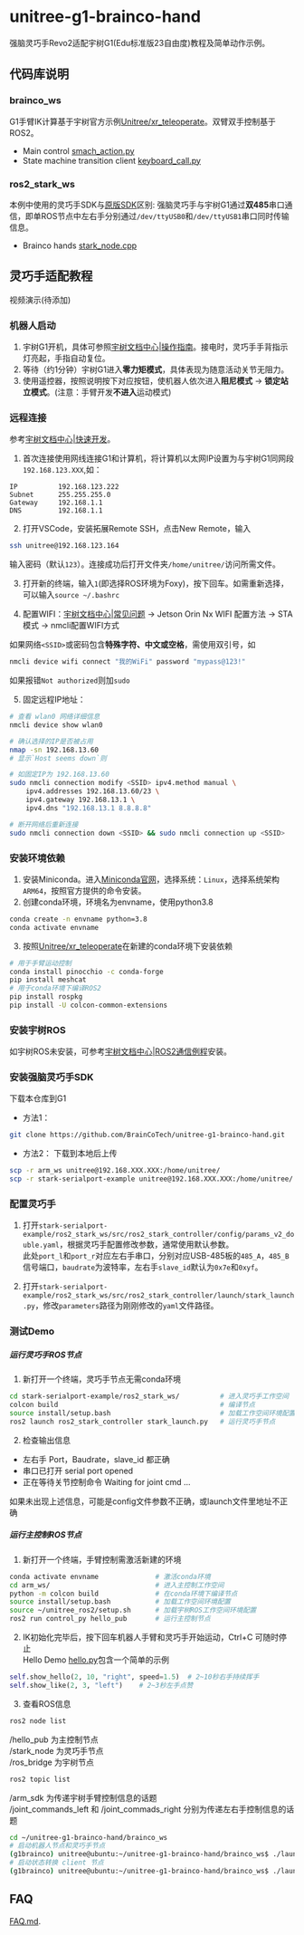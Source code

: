 # unitree-g1-brainco-hand

强脑灵巧手Revo2适配宇树G1(Edu标准版23自由度)教程及简单动作示例。

## 代码库说明

### brainco_ws

G1手臂IK计算基于宇树官方示例[Unitree/xr_teleoperate](https://github.com/unitreerobotics/xr_teleoperate/blob/main/teleop/robot_control/robot_arm_ik.py)。双臂双手控制基于ROS2。
- Main control [smach_action.py](https://github.com/BrainCoTech/unitree-g1-brainco-hand/blob/main/brainco_ws/src/control_py/control_py/smach_action.py)
- State machine transition client [keyboard_call.py](https://github.com/BrainCoTech/unitree-g1-brainco-hand/blob/main/brainco_ws/src/control_py/control_py/keyboard_call.py)


### ros2_stark_ws

本例中使用的灵巧手SDK与[原版SDK](https://github.com/BrainCoTech/stark-serialport-example/tree/revo2/ros2_stark_ws)区别: 
强脑灵巧手与宇树G1通过**双485**串口通信，即单ROS节点中左右手分别通过`/dev/ttyUSB0`和`/dev/ttyUSB1`串口同时传输信息。
- Brainco hands [stark_node.cpp](https://github.com/BrainCoTech/unitree-g1-brainco-hand/blob/main/ros2_stark_ws/src/ros2_stark_controller/src/stark_node.cpp)


## 灵巧手适配教程

视频演示(待添加)

### 机器人启动
1. 宇树G1开机，具体可参照[宇树文档中心|操作指南](https://support.unitree.com/home/zh/G1_developer/quick_start)。接电时，灵巧手手背指示灯亮起，手指自动复位。
2. 等待（约1分钟）宇树G1进入**零力矩模式**，具体表现为随意活动关节无阻力。
3. 使用遥控器，按照说明按下对应按钮，使机器人依次进入**阻尼模式** → **锁定站立模式**。(注意：手臂开发**不进入**运动模式)

### 远程连接
参考[宇树文档中心|快速开发](https://support.unitree.com/home/zh/G1_developer/quick_development)。
1. 首次连接使用网线连接G1和计算机，将计算机以太网IP设置为与宇树G1同网段 `192.168.123.XXX`,如：
```
IP          192.168.123.222
Subnet      255.255.255.0
Gateway     192.168.1.1
DNS         192.168.1.1
```

2. 打开VSCode，安装拓展Remote SSH，点击New Remote，输入
```sh
ssh unitree@192.168.123.164
```
输入密码（默认`123`）。连接成功后打开文件夹`/home/unitree/`访问所需文件。

3. 打开新的终端，输入`1`(即选择ROS环境为Foxy)，按下回车。如需重新选择，可以输入`source ~/.bashrc`

4. 配置WIFI：[宇树文档中心|常见问题](https://support.unitree.com/home/zh/G1_developer/FAQ) → Jetson Orin Nx WIFI 配置方法 → STA模式 → nmcli配置WIFI方式 

如果网络`<SSID>`或密码包含**特殊字符、中文或空格**，需使用双引号，如
```sh
nmcli device wifi connect "我的WiFi" password "mypass@123!"
```
如果报错`Not authorized`则加`sudo`

5. 固定远程IP地址：
```sh
# 查看 wlan0 网络详细信息
nmcli device show wlan0

# 确认选择的IP是否被占用
nmap -sn 192.168.13.60
# 显示`Host seems down`则

# 如固定IP为 192.168.13.60
sudo nmcli connection modify <SSID> ipv4.method manual \
    ipv4.addresses 192.168.13.60/23 \
    ipv4.gateway 192.168.13.1 \
    ipv4.dns "192.168.13.1 8.8.8.8"

# 断开网络后重新连接
sudo nmcli connection down <SSID> && sudo nmcli connection up <SSID>
```


### 安装环境依赖
1. 安装Miniconda。进入[Miniconda官网](https://www.anaconda.com/docs/getting-started/miniconda/main)，选择系统：`Linux`，选择系统架构`ARM64`，按照官方提供的命令安装。
2. 创建conda环境，环境名为envname，使用python3.8
```sh
conda create -n envname python=3.8
conda activate envname
```
3. 按照[Unitree/xr_teleoperate](https://github.com/unitreerobotics/xr_teleoperate/blob/main/teleop/robot_control/robot_arm_ik.py)在新建的conda环境下安装依赖
```sh
# 用于手臂运动控制
conda install pinocchio -c conda-forge
pip install meshcat
# 用于conda环境下编译ROS2
pip install rospkg
pip install -U colcon-common-extensions
```

### 安装宇树ROS
如宇树ROS未安装，可参考[宇树文档中心|ROS2通信例程](https://support.unitree.com/home/zh/G1_developer/ros2_communication_routine)安装。

### 安装强脑灵巧手SDK
下载本仓库到G1
- 方法1：
```sh
git clone https://github.com/BrainCoTech/unitree-g1-brainco-hand.git
```
- 方法2：
    下载到本地后上传
```sh
scp -r arm_ws unitree@192.168.XXX.XXX:/home/unitree/
scp -r stark-serialport-example unitree@192.168.XXX.XXX:/home/unitree/
```

### 配置灵巧手
1. 打开`stark-serialport-example/ros2_stark_ws/src/ros2_stark_controller/config/params_v2_double.yaml`，根据灵巧手配置修改参数，通常使用默认参数。  
此处`port_l`和`port_r`对应左右手串口，分别对应USB-485板的`485_A`，`485_B`信号端口，`baudrate`为波特率，左右手`slave_id`默认为`0x7e`和`0xyf`。

2. 打开`stark-serialport-example/ros2_stark_ws/src/ros2_stark_controller/launch/stark_launch.py`，修改`parameters`路径为刚刚修改的`yaml`文件路径。

### 测试Demo

##### 运行灵巧手ROS节点
1. 新打开一个终端，灵巧手节点无需conda环境
```sh
cd stark-serialport-example/ros2_stark_ws/          # 进入灵巧手工作空间
colcon build                                        # 编译节点
source install/setup.bash                           # 加载工作空间环境配置  
ros2 launch ros2_stark_controller stark_launch.py   # 运行灵巧手节点
```
2. 检查输出信息
- 左右手 Port，Baudrate，slave_id 都正确
- 串口已打开 serial port opened
- 正在等待关节控制命令 Waiting for joint cmd ...

如果未出现上述信息，可能是config文件参数不正确，或launch文件里地址不正确


##### 运行主控制ROS节点
1. 新打开一个终端，手臂控制需激活新建的环境
```sh
conda activate envname              # 激活conda环境
cd arm_ws/                          # 进入主控制工作空间
python -m colcon build              # 在conda环境下编译节点
source install/setup.bash           # 加载工作空间环境配置
source ~/unitree_ros2/setup.sh      # 加载宇树ROS工作空间环境配置
ros2 run control_py hello_pub       # 运行主控制节点
```

2. IK初始化完毕后，按下回车机器人手臂和灵巧手开始运动，Ctrl+C 可随时停止  
Hello Demo [hello.py](https://github.com/BrainCoTech/unitree-g1-brainco-hand/blob/main/arm_ws/src/control_py/control_py/hello.py)包含一个简单的示例
```py
self.show_hello(2, 10, "right", speed=1.5)  # 2~10秒右手持续挥手
self.show_like(2, 3, "left")    # 2~3秒左手点赞
```

3. 查看ROS信息
```sh
ros2 node list
```
/hello_pub 为主控制节点  
/stark_node 为灵巧手节点  
/ros_bridge 为宇树节点  

```sh
ros2 topic list
```
/arm_sdk 为传递宇树手臂控制信息的话题  
/joint_commands_left 和 /joint_commads_right 分别为传递左右手控制信息的话题


```sh
cd ~/unitree-g1-brainco-hand/brainco_ws
# 启动机器人节点和灵巧手节点
(g1brainco) unitree@ubuntu:~/unitree-g1-brainco-hand/brainco_ws$ ./launch/launch_robot.sh
# 启动状态转换 client 节点
(g1brainco) unitree@ubuntu:~/unitree-g1-brainco-hand/brainco_ws$ ./launch/launch_trans.sh
```


## FAQ
[FAQ.md](https://github.com/BrainCoTech/unitree-g1-brainco-hand/blob/main/FAQ.md).